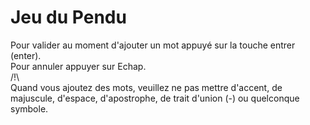 # Jeu du Pendu  
Pour valider au moment d'ajouter un mot appuyé sur la touche entrer (enter).  
Pour annuler appuyer sur Echap.  
/!\  
Quand vous ajoutez des mots, veuillez ne pas mettre d'accent, de majuscule, d'espace, d'apostrophe, de trait d'union (-) ou quelconque symbole.
